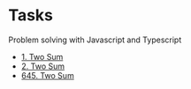 # Tasks

Problem solving with Javascript and Typescript

- [1. Two Sum](https://github.com/etroynov/algorithmicTraining/tree/master/src/1_TwoSum)
- [2. Two Sum](https://github.com/etroynov/algorithmicTraining/tree/master/src/2_AddTwoNumbers)
- [645. Two Sum](https://github.com/etroynov/algorithmicTraining/tree/master/src/645_SetMismatch)